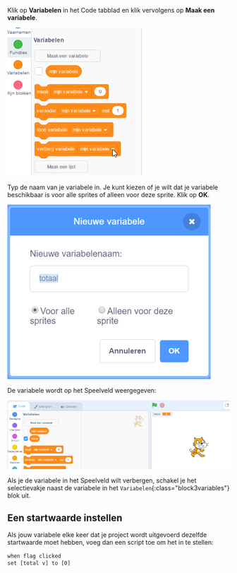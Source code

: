 Klik op **Variabelen** in het Code tabblad en klik vervolgens op **Maak een variabele**.

![Variabele blokken](images/make-a-variable.png)

Typ de naam van je variabele in. Je kunt kiezen of je wilt dat je variabele beschikbaar is voor alle sprites of alleen voor deze sprite. Klik op **OK**.

![Maak een variabele](images/name-variable.png)

De variabele wordt op het Speelveld weergegeven:

![Variabele op het Speelveld](images/stage-total.png)

Als je de variabele in het Speelveld wilt verbergen, schakel je het selectievakje naast de variabele in het `Variabelen`{:class="block3variables"} blok uit.

## Een startwaarde instellen

Als jouw variabele elke keer dat je project wordt uitgevoerd dezelfde startwaarde moet hebben, voeg dan een script toe om het in te stellen:

```blocks3
when flag clicked
set [total v] to [0]
```  
